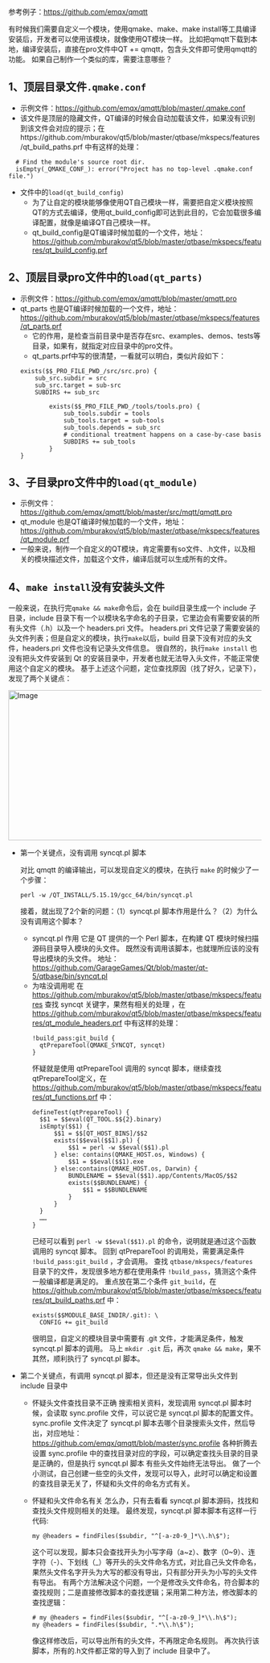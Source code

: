 参考例子：https://github.com/emqx/qmqtt

有时候我们需要自定义一个模块，使用qmake、make、make install等工具编译安装后，开发者可以使用该模块，就像使用QT模块一样。
比如把qmqtt下载到本地，编译安装后，直接在pro文件中QT += qmqtt，包含头文件即可使用qmqtt的功能。
如果自己制作一个类似的库，需要注意哪些？

## 1、顶层目录文件`.qmake.conf`
  - 示例文件：https://github.com/emqx/qmqtt/blob/master/.qmake.conf
  - 该文件是顶层的隐藏文件，QT编译的时候会自动加载该文件，如果没有识别到该文件会对应的提示；在https://github.com/mburakov/qt5/blob/master/qtbase/mkspecs/features/qt_build_paths.prf 中有这样的处理：
  ```
    # Find the module's source root dir.
	isEmpty(_QMAKE_CONF_): error("Project has no top-level .qmake.conf file.")
  ```
  - 文件中的`load(qt_build_config)`
    - 为了让自定的模块能够像使用QT自己模块一样，需要把自定义模块按照QT的方式去编译，使用qt_build_config即可达到此目的，它会加载很多编译配置，就像是编译QT自己模块一样。
	- qt_build_config是QT编译时候加载的一个文件，地址：https://github.com/mburakov/qt5/blob/master/qtbase/mkspecs/features/qt_build_config.prf
## 2、顶层目录pro文件中的`load(qt_parts)`
  - 示例文件：https://github.com/emqx/qmqtt/blob/master/qmqtt.pro
  - qt_parts 也是QT编译时候加载的一个文件，地址：https://github.com/mburakov/qt5/blob/master/qtbase/mkspecs/features/qt_parts.prf
    - 它的作用，是检查当前目录中是否存在src、examples、demos、tests等目录，如果有，就指定对应目录中的pro文件。
	- qt_parts.prf中写的很清楚，一看就可以明白，类似片段如下：
	```
	exists($$_PRO_FILE_PWD_/src/src.pro) {
		sub_src.subdir = src
		sub_src.target = sub-src
		SUBDIRS += sub_src

			exists($$_PRO_FILE_PWD_/tools/tools.pro) {
				sub_tools.subdir = tools
				sub_tools.target = sub-tools
				sub_tools.depends = sub_src
				# conditional treatment happens on a case-by-case basis
				SUBDIRS += sub_tools
			}
	}
	```
## 3、子目录pro文件中的`load(qt_module)`
  - 示例文件：https://github.com/emqx/qmqtt/blob/master/src/mqtt/qmqtt.pro
  - qt_module 也是QT编译时候加载的一个文件，地址：https://github.com/mburakov/qt5/blob/master/qtbase/mkspecs/features/qt_module.prf
  - 一般来说，制作一个自定义的QT模块，肯定需要有so文件、.h文件，以及相关的模块描述文件，加载这个文件，编译后就可以生成所有的文件。
  
## 4、`make install`没有安装头文件
一般来说，在执行完`qmake && make`命令后，会在 build目录生成一个 include 子目录，include 目录下有一个以模块名字命名的子目录，它里边会有需要安装的所有头文件（.h）以及一个 headers.pri 文件。
headers.pri 文件记录了需要安装的头文件列表；但是自定义的模块，执行`make`以后，build 目录下没有对应的头文件，headers.pri 文件也没有记录头文件信息。
很自然的，执行`make install` 也没有把头文件安装到 Qt 的安装目录中，开发者也就无法导入头文件，不能正常使用这个自定义的模块。
基于上述这个问题，定位查找原因（找了好久，记录下），发现了两个关键点：

<img width="1741" height="298" alt="Image" src="https://github.com/user-attachments/assets/0df65491-1e26-4119-ac53-114342edc8ed" />

- 第一个关键点，没有调用 syncqt.pl 脚本

  对比 qmqtt 的编译输出，可以发现自定义的模块，在执行 `make` 的时候少了一个步骤：
  ```
  perl -w /QT_INSTALL/5.15.19/gcc_64/bin/syncqt.pl 
  ```
  接着，就出现了2个新的问题：（1）syncqt.pl 脚本作用是什么？（2）为什么没有调用这个脚本？
  - syncqt.pl 作用
    它是 QT 提供的一个 Perl 脚本，在构建 QT 模块时候扫描源码目录导入模块的头文件。
    既然没有调用该脚本，也就理所应该的没有导出模块的头文件。
    地址：https://github.com/GarageGames/Qt/blob/master/qt-5/qtbase/bin/syncqt.pl
  - 为啥没调用呢
    在 https://github.com/mburakov/qt5/blob/master/qtbase/mkspecs/features 查找 syncqt 关键字，果然有相关的处理 ，在 https://github.com/mburakov/qt5/blob/master/qtbase/mkspecs/features/qt_module_headers.prf 中有这样的处理：
    ```
    !build_pass:git_build {
      qtPrepareTool(QMAKE_SYNCQT, syncqt)
    }
    ```
    怀疑就是使用 qtPrepareTool 调用的 syncqt 脚本，继续查找 qtPrepareTool定义，在 https://github.com/mburakov/qt5/blob/master/qtbase/mkspecs/features/qt_functions.prf 中：
    ```
    defineTest(qtPrepareTool) {
      $$1 = $$eval(QT_TOOL.$${2}.binary)
      isEmpty($$1) {
          $$1 = $$[QT_HOST_BINS]/$$2
          exists($$eval($$1).pl) {
              $$1 = perl -w $$eval($$1).pl
          } else: contains(QMAKE_HOST.os, Windows) {
              $$1 = $$eval($$1).exe
          } else:contains(QMAKE_HOST.os, Darwin) {
              BUNDLENAME = $$eval($$1).app/Contents/MacOS/$$2
              exists($$BUNDLENAME) {
                  $$1 = $$BUNDLENAME
              }
          }
      }
      ……
    }
    ```
    已经可以看到 `perl -w $$eval($$1).pl` 的命令，说明就是通过这个函数调用的 syncqt 脚本。
    回到 qtPrepareTool 的调用处，需要满足条件 `!build_pass:git_build` ，才会调用。
    查找 `qtbase/mkspecs/features` 目录下的文件，发现很多地方都在使用条件 `!build_pass`，猜测这个条件一般编译都是满足的。
    重点放在第二个条件 `git_build`，在 https://github.com/mburakov/qt5/blob/master/qtbase/mkspecs/features/qt_build_paths.prf 中：
    ```
    exists($$MODULE_BASE_INDIR/.git): \
      CONFIG += git_build
    ```
    很明显，自定义的模块目录中需要有 .git 文件，才能满足条件，触发 syncqt.pl 脚本的调用。
    马上 `mkdir .git` 后，再次 `qmake && make`，果不其然，顺利执行了 syncqt.pl 脚本。
  
- 第二个关键点，有调用 syncqt.pl 脚本，但还是没有正常导出头文件到 include 目录中
  - 怀疑头文件查找目录不正确
    搜索相关资料，发现调用 syncqt.pl 脚本时候，会读取 sync.profile 文件，可以说它是 syncqt.pl 脚本的配置文件。
    sync.profile 文件决定了 syncqt.pl 脚本去哪个目录搜索头文件，然后导出，对应地址：https://github.com/emqx/qmqtt/blob/master/sync.profile
    各种折腾去设置 sync.profile 中的查找目录对应的字段，可以确定查找头目录的目录是正确的，但是执行 syncqt.pl 脚本 有些头文件始终无法导出。
    做了一个小测试，自己创建一些空的头文件，发现可以导入，此时可以确定和设置的查找目录无关了，怀疑和头文件的命名方式有关。

  - 怀疑和头文件命名有关
    怎么办，只有去看看 syncqt.pl 脚本源码，找找和查找头文件规则相关的处理。
    最终发现，syncqt.pl 脚本脚本有这样一行代码:
    ```
    my @headers = findFiles($subdir, "^[-a-z0-9_]*\\.h\$");
    ```

    这个可以发现，脚本只会查找开头为小写字母（a~z）、数字（0~9）、连字符（-）、下划线（_）等开头的头文件命名方式，对比自己头文件命名，果然头文件名字开头为大写的都没有导出，只有部分开头为小写的头文件有导出。
    有两个方法解决这个问题，一个是修改头文件命名，符合脚本的查找规则；二是直接修改脚本的查找逻辑；采用第二种方法，修改脚本的查找逻辑：
    ```
    # my @headers = findFiles($subdir, "^[-a-z0-9_]*\\.h\$");
    my @headers = findFiles($subdir, ".*\\.h\$");
    ```
    像这样修改后，可以导出所有的头文件，不再限定命名规则。
    再次执行该脚本，所有的.h文件都正常的导入到了 include 目录中了。